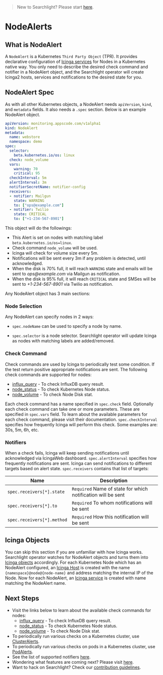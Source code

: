 > New to Searchlight? Please start [here](/docs/tutorials/README.md).

# NodeAlerts

## What is NodeAlert
A `NodeAlert` is a Kubernetes `Third Party Object` (TPR). It provides declarative configuration of [Icinga services](https://www.icinga.com/docs/icinga2/latest/doc/09-object-types/#service) for Nodes in a Kubernetes native way. You only need to describe the desired check command and notifier in a NodeAlert object, and the Searchlight operator will create Icinga2 hosts, services and notifications to the desired state for you.

## NodeAlert Spec
As with all other Kubernetes objects, a NodeAlert needs `apiVersion`, `kind`, and `metadata` fields. It also needs a `.spec` section. Below is an example NodeAlert object.

```yaml
apiVersion: monitoring.appscode.com/v1alpha1
kind: NodeAlert
metadata:
  name: webstore
  namespace: demo
spec:
  selector:
    beta.kubernetes.io/os: linux
  check: node_volume
  vars:
    warning: 70
    critical: 95
  checkInterval: 5m
  alertInterval: 3m
  notifierSecretName: notifier-config
  receivers:
  - notifier: Mailgun
    state: WARNING
    to: ["ops@example.com"]
  - notifier: Twilio
    state: CRITICAL
    to: ["+1-234-567-8901"]
```

This object will do the followings:

- This Alert is set on nodes with matching label `beta.kubernetes.io/os=linux`.
- Check command `node_volume` will be used.
- Icinga will check for volume size every 5m.
- Notifications will be sent every 3m if any problem is detected, until acknowledged.
- When the disk is 70% full, it will reach `WARNING` state and emails will be sent to _ops@example.com_ via Mailgun as notification.
- When the disk is 95% full, it will reach `CRITICAL` state and SMSes will be sent to _+1-234-567-8901_ via Twilio as notification.

Any NodeAlert object has 3 main sections:

### Node Selection
Any NodeAlert can specify nodes in 2 ways:

- `spec.nodeName` can be used to specify a node by name.

- `spec.selector` is a node selector. Searchlight operator will update Icinga as nodes with matching labels are added/removed.

### Check Command
Check commands are used by Icinga to periodically test some condition. If the test return positive appropriate notifications are sent. The following check commands are supported for nodes:
- [influx_query](/docs/node-alerts/influx_query.md) - To check InfluxDB query result.
- [node_status](/docs/node-alerts/node_status.md) - To check Kubernetes Node status.
- [node_volume](/docs/node-alerts/node_volume.md) - To check Node Disk stat.

Each check command has a name specified in `spec.check` field. Optionally each check command can take one or more parameters. These are specified in `spec.vars` field. To learn about the available parameters for each check command, please visit their documentation. `spec.checkInterval` specifies how frequently Icinga will perform this check. Some examples are: 30s, 5m, 6h, etc.

### Notifiers
When a check fails, Icinga will keep sending notifications until acknowledged via IcingaWeb dashboard. `spec.alertInterval` specifies how frequently notifications are sent. Icinga can send notifications to different targets based on alert state. `spec.receivers` contains that list of targets:

| Name                       | Description                                                  |
|----------------------------|--------------------------------------------------------------|
| `spec.receivers[*].state`  | `Required` Name of state for which notification will be sent |
| `spec.receivers[*].to`     | `Required` To whom notifications will be sent                |
| `spec.receivers[*].method` | `Required` How this notification will be sent                |


## Icinga Objects
You can skip this section if you are unfamiliar with how Icinga works. Searchlight operator watches for NodeAlert objects and turns them into [Icinga objects](https://www.icinga.com/docs/icinga2/latest/doc/09-object-types/) accordingly. For each Kubernetes Node which has an NodeAlert configured, an [Icinga Host](https://www.icinga.com/docs/icinga2/latest/doc/09-object-types/#host) is created with the name `{namespace}@node@{node-name}` and address matching the internal IP of the Node. Now for each NodeAlert, an [Icinga service](https://www.icinga.com/docs/icinga2/latest/doc/09-object-types/#service) is created with name matching the NodeAlert name.


## Next Steps
 - Visit the links below to learn about the available check commands for nodes:
    - [influx_query](/docs/node-alerts/influx_query.md) - To check InfluxDB query result.
    - [node_status](/docs/node-alerts/node_status.md) - To check Kubernetes Node status.
    - [node_volume](/docs/node-alerts/node_volume.md) - To check Node Disk stat.
 - To periodically run various checks on a Kubernetes cluster, use [ClusterAlerts](/docs/cluster-alerts/README.md).
 - To periodically run various checks on pods in a Kubernetes cluster, use [PodAlerts](/docs/pod-alerts/README.md).
 - See the list of supported notifiers [here](/docs/tutorials/notifiers.md).
 - Wondering what features are coming next? Please visit [here](/ROADMAP.md).
 - Want to hack on Searchlight? Check our [contribution guidelines](/CONTRIBUTING.md).
